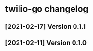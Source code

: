 twilio-go changelog
====================
[2021-02-17] Version 0.1.1
--------------------------


[2021-02-11] Version 0.1.0
--------------------------

